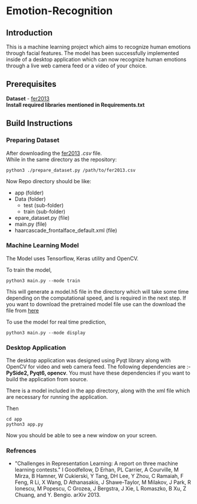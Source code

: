 # Emotion-Recognition

## Introduction
This is a machine learning project which aims to recognize human emotions through facial features. The model has been successfully implemented inside of a desktop application which can now recognize human emotions through a live web camera feed or a video of your choice.

## Prerequisites
**Dataset** - [fer2013](https://www.kaggle.com/datasets/deadskull7/fer2013)  
**Install required libraries mentioned in Requirements.txt**

## Build Instructions

### Preparing Dataset
After downloading the [fer2013](https://www.kaggle.com/datasets/deadskull7/fer2013) *.csv* file.  
While in the same directory as the repository:
~~~
python3 ./prepare_dataset.py /path/to/fer2013.csv
~~~

Now Repo directory should be like:  
* app (folder)
* Data (folder)
  *  test (sub-folder)  
  *  train (sub-folder)
* epare_dataset.py (file)
* main.py (file)
* haarcascade_frontalface_default.xml (file)  

### Machine Learning Model
The Model uses Tensorflow, Keras utility and OpenCV.

To train the model,  
```
python3 main.py --mode train
```
This will generate a model.h5 file in the directory which will take some time depending on the computational speed, and is required in the next step.
If you want to download the pretrained model file use can the download the file from [here](https://drive.google.com/file/d/1FUn0XNOzf-nQV7QjbBPA6-8GLoHNNgv-/view)

To use the model for real time prediction, 
```
python3 main.py --mode display
```

### Desktop Application
The desktop application was designed using Pyqt library along with OpenCV for video and web camera feed. The following dependencies are :- **PySide2, Pyqt6, opencv**. You must have these dependencies if you want to build the application from source. 

There is a model included in the app directory, along with the xml file which are necessary for running the application.

Then 

```
cd app
python3 app.py
```


Now you should be able to see a new window on your screen.

### Refrences 
*   "Challenges in Representation Learning: A report on three machine learning contests." I Goodfellow, D Erhan, PL Carrier, A Courville, M Mirza, B Hamner, W Cukierski, Y Tang, DH Lee, Y Zhou, C Ramaiah, F Feng, R Li,
X Wang, D Athanasakis, J Shawe-Taylor, M Milakov, J Park, R Ionescu, M Popescu, C Grozea, J Bergstra, J Xie, L Romaszko, B Xu, Z Chuang, and Y. Bengio. arXiv 2013.
